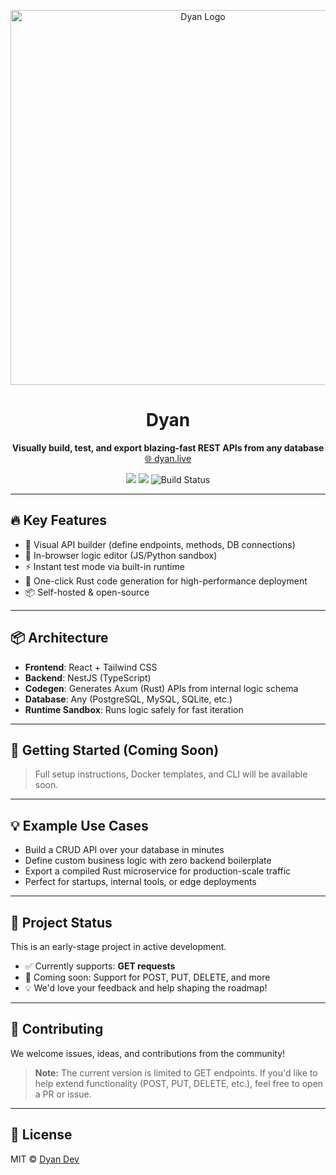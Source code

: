 <p align="center">
  <img src="https://dyan.live/banner.png" alt="Dyan Logo" width="600"/>
</p>

<h1 align="center">Dyan</h1>

<p align="center">
  <b>Visually build, test, and export blazing-fast REST APIs from any database</b><br />
  <a href="https://dyan.live">🌐 dyan.live</a>
</p>

<p align="center">
  <a href="https://github.com/dyan-dev/dyan/blob/main/LICENSE"><img src="https://img.shields.io/badge/license-MIT-blue.svg" /></a>
  <img src="https://img.shields.io/badge/version-0.1.0-yellow.svg" />
  <img src="https://github.com/dyan-dev/dyan/actions/workflows/build.yml/badge.svg" alt="Build Status" />
</p>

---

## 🔥 Key Features

- 🧱 Visual API builder (define endpoints, methods, DB connections)
- 🧪 In-browser logic editor (JS/Python sandbox)
- ⚡ Instant test mode via built-in runtime
- 🦀 One-click Rust code generation for high-performance deployment
- 📦 Self-hosted & open-source

---

## 📦 Architecture

- **Frontend**: React + Tailwind CSS
- **Backend**: NestJS (TypeScript)
- **Codegen**: Generates Axum (Rust) APIs from internal logic schema
- **Database**: Any (PostgreSQL, MySQL, SQLite, etc.)
- **Runtime Sandbox**: Runs logic safely for fast iteration

---

## 🚀 Getting Started (Coming Soon)

> Full setup instructions, Docker templates, and CLI will be available soon.

---

## 💡 Example Use Cases

- Build a CRUD API over your database in minutes
- Define custom business logic with zero backend boilerplate
- Export a compiled Rust microservice for production-scale traffic
- Perfect for startups, internal tools, or edge deployments

---

## 🧪 Project Status

This is an early-stage project in active development.

- ✅ Currently supports: **GET requests**
- 🚧 Coming soon: Support for POST, PUT, DELETE, and more
- 💡 We'd love your feedback and help shaping the roadmap!

---

## 🤝 Contributing

We welcome issues, ideas, and contributions from the community!

> **Note:** The current version is limited to GET endpoints. If you'd like to help extend functionality (POST, PUT, DELETE, etc.), feel free to open a PR or issue.

---

## 📄 License

MIT © [Dyan Dev](https://github.com/dyan-dev)

